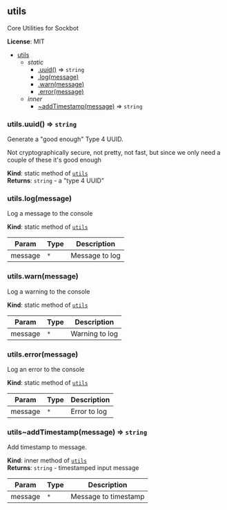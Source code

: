 <a name="module_utils"></a>
## utils
Core Utilities for Sockbot

**License**: MIT  

* [utils](#module_utils)
  * _static_
    * [.uuid()](#module_utils.uuid) ⇒ <code>string</code>
    * [.log(message)](#module_utils.log)
    * [.warn(message)](#module_utils.warn)
    * [.error(message)](#module_utils.error)
  * _inner_
    * [~addTimestamp(message)](#module_utils..addTimestamp) ⇒ <code>string</code>

<a name="module_utils.uuid"></a>
### utils.uuid() ⇒ <code>string</code>
Generate a "good enough" Type 4 UUID.

Not cryptographically secure, not pretty, not fast, but since we only need a couple of these it's good enough

**Kind**: static method of <code>[utils](#module_utils)</code>  
**Returns**: <code>string</code> - a "type 4 UUID"  
<a name="module_utils.log"></a>
### utils.log(message)
Log a message to the console

**Kind**: static method of <code>[utils](#module_utils)</code>  

| Param | Type | Description |
| --- | --- | --- |
| message | <code>\*</code> | Message to log |

<a name="module_utils.warn"></a>
### utils.warn(message)
Log a warning to the console

**Kind**: static method of <code>[utils](#module_utils)</code>  

| Param | Type | Description |
| --- | --- | --- |
| message | <code>\*</code> | Warning to log |

<a name="module_utils.error"></a>
### utils.error(message)
Log an error to the console

**Kind**: static method of <code>[utils](#module_utils)</code>  

| Param | Type | Description |
| --- | --- | --- |
| message | <code>\*</code> | Error to log |

<a name="module_utils..addTimestamp"></a>
### utils~addTimestamp(message) ⇒ <code>string</code>
Add timestamp to message.

**Kind**: inner method of <code>[utils](#module_utils)</code>  
**Returns**: <code>string</code> - timestamped input message  

| Param | Type | Description |
| --- | --- | --- |
| message | <code>\*</code> | Message to timestamp |

